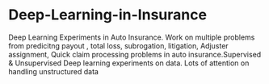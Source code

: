 # Deep-Learning-in-Insurance
Deep Learning Experiments in Auto Insurance.
Work on multiple problems from predicitng payout , total loss, subrogation, litigation, Adjuster assignment, Quick claim processing problems in auto insurance.Supervised & Unsupervised Deep learning experiments on data. Lots of attention on handling unstructured data
